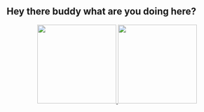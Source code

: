 ## Hey there buddy what are you doing here?
<div align="center">
  <a href="https://github.com/Elite-Carlson">
  <img height="180em" src="https://github-readme-stats.vercel.app/api?username=Elite-Carlson&show_icons=true&theme=github_dark&include_all_commits=true&count_private=true"/>
  <img height="180em" src="https://github-readme-stats.vercel.app/api/top-langs/?username=Elite-Carlson&layout=compact&langs_count=7&theme=github_dark&include_all_commits=true&count_private=true"/>
</div>
